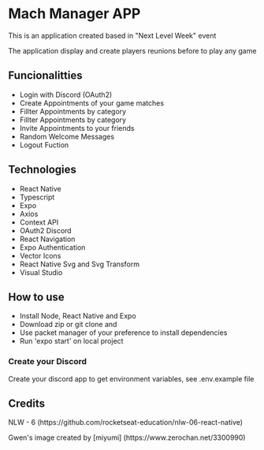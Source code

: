 # Mach Manager APP
<p>This is an application created based in "Next Level Week" event</p>
<p>The application display and create players reunions before to play any game</p>
<h2>Funcionalitties</h2>
<ul>
  <li>Login with Discord (OAuth2)</li>
  <li>Create Appointments of your game matches</li>
  <li>Fillter Appointments by category</li>
  <li>Fillter Appointments by category</li>
  <li>Invite Appointments to your friends</li>
  <li>Random Welcome Messages</li>
  <li>Logout Fuction</li>
</ul>
<h2>Technologies</h2>
<ul>
  <li>React Native</li>
  <li>Typescript</li>
  <li>Expo</li>
  <li>Axios</li>
  <li>Context API</li>
  <li>OAuth2 Discord</li>
  <li>React Navigation</li>
  <li>Expo Authentication</li>
  <li>Vector Icons</li>
  <li>React Native Svg and Svg Transform</li>
  <li>Visual Studio</li>
</ul>
<h2>How to use</h2>
<ul>
  <li>Install Node, React Native and Expo</li>
  <li>Download zip or git clone and</li>
  <li>Use packet manager of your preference to install dependencies</li>
  <li>Run 'expo start' on local project</li>
</ul>
<h3>Create your Discord</h3>
<p>Create your discord app to get environment variables, see .env.example file</p>
<h2>Credits</h2>
<p>NLW - 6 (https://github.com/rocketseat-education/nlw-06-react-native)</p>
<p>Gwen's image created by [miyumi] (https://www.zerochan.net/3300990) </p>
